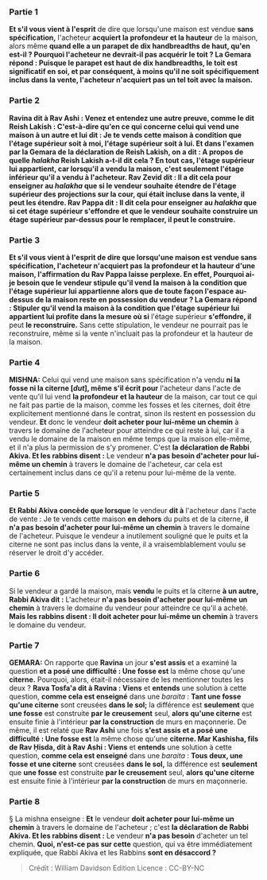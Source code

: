 
### Partie 1
<b>Et s'il vous vient à l'esprit</b> de dire que lorsqu'une maison est vendue <b>sans spécification,</b> l'acheteur <b>acquiert la profondeur et la hauteur</b> de la maison, alors même <b>quand elle a un parapet <b>de dix handbreadths de haut, qu'en est-il ? </b> Pourquoi l'acheteur ne devrait-il pas acquérir le toit ? La Gemara répond : <b>Puisque</b> le parapet <b>est haut de dix handbreadths,</b> le toit <b>est significatif</b> en soi, et par conséquent, à moins qu'il ne soit spécifiquement inclus dans la vente, l'acheteur n'acquiert pas un tel toit avec la maison.

### Partie 2
<b>Ravina dit à Rav Ashi : Venez</b> et <b>entendez</b> une autre preuve, <b>comme le dit Reish Lakish : C'est-à-dire</b> qu'en ce qui concerne celui <b>qui vend une maison à un autre et lui dit :</b> Je te vends cette maison <b>à condition que l'étage supérieur soit à moi, l'étage supérieur soit à lui. Et</b> dans l'examen par la Gemara de la déclaration de Reish Lakish, <b>on a dit : A propos de quelle <i>halakha</i></b> Reish Lakish a-t-il dit cela ? En tout cas, l'étage supérieur lui appartient, car lorsqu'il a vendu la maison, c'est seulement l'étage inférieur qu'il a vendu à l'acheteur. <b>Rav Zevid dit :</b> Il a dit cela pour enseigner au <i>halakha</i> <b>que si</b> le vendeur <b>souhaite étendre de</b> l'étage supérieur des <b>projections</b> sur la cour, qui était incluse dans la vente, <b>il peut les étendre</b>. <b>Rav Pappa dit :</b> Il dit cela pour enseigner au <i>halakha</i> <b>que si</b> cet étage supérieur s'effondre et que le vendeur <b>souhaite construire un étage supérieur par-dessus</b> pour le remplacer, <b>il peut le construire</b>.

### Partie 3
<b>Et s'il vous vient à l'esprit</b> de dire que lorsqu'une maison est vendue <b>sans spécification,</b> l'acheteur <b>n'acquiert pas</b> la profondeur et la hauteur d'une maison, l'affirmation du Rav Pappa laisse perplexe. En effet, <b>Pourquoi ai-je</b> besoin que le vendeur stipule qu'il vend la maison <b>à la condition</b> que l'étage supérieur lui appartienne alors que de toute façon l'espace au-dessus de la maison reste en possession du vendeur ? La Gemara répond : Stipuler qu'il vend la maison <b>à la condition</b> que l'étage supérieur lui appartient <b>lui profite</b> dans la mesure où si</b> l'étage supérieur <b>s'effondre, il</b> peut <b>le reconstruire.</b> Sans cette stipulation, le vendeur ne pourrait pas le reconstruire, même si la vente n'incluait pas la profondeur et la hauteur de la maison.

### Partie 4
<strong>MISHNA:</strong> Celui qui vend une maison sans spécification n'a vendu <b>ni la fosse ni la citerne [<i>dut</i>], même s'il écrit pour</b> l'acheteur dans l'acte de vente qu'il lui vend <b>la profondeur et la hauteur</b> de la maison, car tout ce qui ne fait pas partie de la maison, comme les fosses et les citernes, doit être explicitement mentionné dans le contrat, sinon ils restent en possession du vendeur. <b>Et</b> donc le vendeur <b>doit acheter pour lui-même un chemin</b> à travers le domaine de l'acheteur pour atteindre ce qui reste à lui, car il a vendu le domaine de la maison en même temps que la maison elle-même, et il n'a plus la permission de s'y promener. C'est <b>la déclaration de Rabbi Akiva. Et les rabbins disent :</b> Le vendeur <b>n'a pas besoin d'acheter pour lui-même un chemin</b> à travers le domaine de l'acheteur, car cela est certainement inclus dans ce qu'il a retenu pour lui-même de la vente.

### Partie 5
<b>Et Rabbi Akiva concède que lorsque</b> le vendeur <b>dit à</b> l'acheteur dans l'acte de vente : Je te vends cette maison <b>en dehors</b> du puits et de la citerne, <b>il n'a pas besoin d'acheter pour lui-même un chemin</b> à travers le domaine de l'acheteur. Puisque le vendeur a inutilement souligné que le puits et la citerne ne sont pas inclus dans la vente, il a vraisemblablement voulu se réserver le droit d'y accéder.

### Partie 6
Si le vendeur a gardé la maison, mais <b>vendu</b> le puits et la citerne <b>à un autre, Rabbi Akiva dit :</b> L'acheteur <b>n'a pas besoin d'acheter pour lui-même un chemin</b> à travers le domaine du vendeur pour atteindre ce qu'il a acheté. <b>Mais les rabbins disent : Il doit acheter pour lui-même un chemin</b> à travers le domaine du vendeur.

### Partie 7
<strong>GEMARA:</strong> On rapporte que <b>Ravina</b> un jour <b>s'est assis</b> et a examiné la question <b>et a posé une difficulté : Une fosse est</b> la même chose qu'une <b>citerne.</b> Pourquoi, alors, était-il nécessaire de les mentionner toutes les deux ? <b>Rava Tosfa'a dit à Ravina : Viens</b> et <b>entends</b> une solution à cette question, <b>comme cela est enseigné</b> dans une <i>baraita</i> : <b>Tant une fosse qu'une citerne</b> sont creusées <b>dans le sol;</b> la différence est <b>seulement</b> que <b>une fosse</b> est construite <b>par le creusement</b> seul, <b>alors qu'une citerne</b> est ensuite finie à l'intérieur <b>par la construction</b> de murs en maçonnerie. De même, il est relaté que <b>Rav Ashi</b> une fois <b>s'est assis et a posé une difficulté : Une fosse est</b> la même chose qu'une <b>citerne. Mar Kashisha, fils de Rav Ḥisda, dit à Rav Ashi : Viens</b> et <b>entends</b> une solution à cette question, <b>comme cela est enseigné</b> dans une <i>baraita</i> : <b>Tous deux, une fosse et une citerne</b> sont creusées <b>dans le sol,</b> la différence est <b>seulement</b> que <b>une fosse</b> est construite <b>par le creusement</b> seul, <b>alors qu'une citerne</b> est ensuite finie à l'intérieur <b>par la construction</b> de murs en maçonnerie.

### Partie 8
§ La mishna enseigne : <b>Et</b> le vendeur <b>doit acheter pour lui-même un chemin</b> à travers le domaine de l'acheteur ; c'est <b>la déclaration de Rabbi Akiva. Et les rabbins disent :</b> Le vendeur <b>n'a pas besoin</b> d'acheter un tel chemin. <b>Quoi, n'est-ce pas sur cette</b> question, qui va être immédiatement expliquée, que Rabbi Akiva et les Rabbins <b>sont en désaccord ?</b>

>Crédit : William Davidson Edition
>Licence : CC-BY-NC